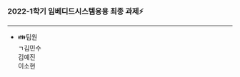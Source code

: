 ### 2022-1학기 임베디드시스템응용 최종 과제⚡
---------------------------------------------------------------------------------------------------------------------


- 👪팀원  
    ㄱ김민수  
    김예진  
    이소현  
<!--김민수

**yejinnnnnn/yejinnnnnn** is a ✨ _special_ ✨ repository because its `README.md` (this file) appears on your GitHub profile.
https://capsule-render.vercel.app/api?
Here are some ideas to get you started:

- 🔭 I’m currently working on ...
- 🌱 I’m currently learning ...
- 👯 I’m looking to collaborate on ...
- 🤔 I’m looking for help with ...
- 💬 Ask me about ...
- 📫 How to reach me: ...
- 😄 Pronouns: ...
- ⚡ Fun fact: ...
-->
